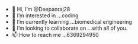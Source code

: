 - 👋 Hi, I’m @Deepanraj28
- 👀 I’m interested in ...coding
- 🌱 I’m currently learning ...biomedical engineering
- 💞️ I’m looking to collaborate on ...with all of you.
- 📫 How to reach me ...6369294950

<!---
Deepanraj28/Deepanraj28 is a ✨ special ✨ repository because its `README.md` (this file) appears on your GitHub profile.
You can click the Preview link to take a look at your changes.
--->
